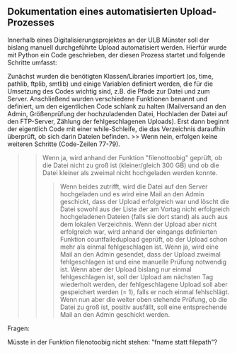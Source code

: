 ## Dokumentation eines automatisierten Upload-Prozesses

Innerhalb eines Digitalisierungsprojektes an der ULB Münster soll der bislang manuell durchgeführte Upload automatisiert werden. Hierfür wurde mit Python ein Code geschrieben, der diesen Prozess startet und folgende Schritte umfasst:

Zunächst wurden die benötigten Klassen/Libraries importiert (os, time, pathlib, ftplib, smtlib) und einige Variablen definiert werden, die für die Umsetzung des Codes wichtig sind, z.B. die Pfade zur Datei und zum Server.
Anschließend wurden verschiedene Funktionen benannt und definiert, um den eigentlichen Code schlank zu halten (Mailversand an den Admin, Größenprüfung der hochzuladenden Datei, Hochladen der Datei auf den FTP-Server, Zählung der fehlgeschlagenen Uploads).
Erst dann beginnt der eigentlich Code mit einer while-Schleife, die das Verzeichnis daraufhin überprüft, ob sich darin Dateien befinden. >> Wenn nein, erfolgen keine weiteren Schritte (Code-Zeilen 77-79).
>> Wenn ja, wird anhand der Funktion "filenottoobig" geprüft, ob die Datei nicht zu groß ist (kleiner/gleich 300 GB) und ob die Datei kleiner als zweimal nicht hochgeladen werden konnte.
>>> Wenn beides zutrifft, wird die Datei auf den Server hochgeladen und es wird eine Mail an den Admin geschickt, dass der Upload erfolgreich war und löscht die Datei sowohl aus der Liste der am Vortag nicht erfolgreich hochgeladenen Dateien (falls sie dort stand) als auch aus dem lokalen Verzeichnis. Wenn der Upload aber nicht erfolgreich war, wird anhand der eingangs definierten Funktion countfailedupload geprüft, ob der Upload schon mehr als einmal fehlgeschlagen ist. Wenn ja, wird eine Mail an den Admin gesendet, dass der Upload zweimal fehlgeschlagen ist und eine manuelle Prüfung notwendig ist. Wenn aber der Upload bislang nur einmal fehlgeschlagen ist, soll der Upload am nächsten Tag wiederholt werden, der fehlgeschlagene Upload soll aber gespeichert werden (= 1), falls er noch einmal fehlschlägt.
>>> Wenn nun aber die weiter oben stehende Prüfung, ob die Datei zu groß ist, positiv ausfällt, soll eine entsprechende Mail an den Admin geschickt werden.



Fragen:

Müsste in der Funktion filenotoobig nicht stehen: "fname statt filepath"?
